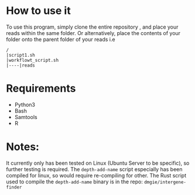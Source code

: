 # How to use it

To use this program, simply clone the entire repository , and place your reads within the same folder. Or alternatively, place the contents of your folder onto the parent folder of your reads i.e 

```
/
|script1.sh
|workflowt_script.sh
|----|reads
```



# Requirements

- Python3
- Bash
- Samtools
- R


# Notes:
It currently only has been tested on Linux (Ubuntu Server to be specific), so further testing is required. The `depth-add-name` script especially has been compiled for linux, so would require re-compiling for other. The Rust script used to compile the `depth-add-name` binary is in the repo: `dmgie/intergene-finder`
